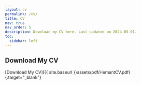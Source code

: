```yaml
---
layout: cv
permalink: /cv/
title: CV
nav: true
nav_order: 5
description: Download my CV here. Last updated on 2024-05-01.
toc:
  sidebar: left
---
```


## Download My CV

[Download My CV]({{ site.baseurl }}assets/pdf/HemantCV.pdf){:target="_blank"}

